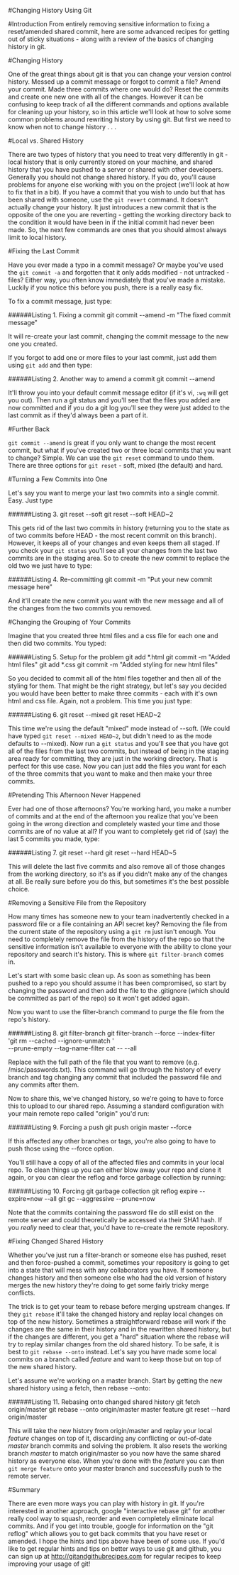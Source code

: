 #Changing History Using Git

#Introduction
From entirely removing sensitive information to fixing a reset/amended shared commit, here are some advanced recipes for getting out of sticky situations - along with a review of the basics of changing history in git.

#Changing History

One of the great things about git is that you can change your version control history. Messed up a commit message or forgot to commit a file? Amend your commit. Made three commits where one would do? Reset the commits and create one new one with all of the changes. However it can be confusing to keep track of all the different commands and options available for cleaning up your history, so in this article we'll look at how to solve some common problems around rewriting history by using git. But first we need to know when not to change history . . .

#Local vs. Shared History

There are two types of history that you need to treat very differently in git - local history that is only currently stored on your machine, and shared history that you have pushed to a server or shared with other developers. Generally you should not change shared history. If you do, you'll cause problems for anyone else working with you on the project (we'll look at how to fix that in a bit). If you have a commit that you wish to undo but that has been shared with someone, use the `git revert` command. It doesn't actually change your history. It just introduces a new commit that is the opposite of the one you are reverting - getting the working directory back to the condition it would have been in if the initial commit had never been made. So, the next few commands are ones that you should almost always limit to local history.

#Fixing the Last Commit

Have you ever made a typo in a commit message? Or maybe you've used the `git commit -a` and forgotten that it only adds modified - not untracked - files? Either way, you often know immediately that you've made a mistake. Luckily if you notice this before you push, there is a really easy fix.

To fix a commit message, just type:

######Listing 1. Fixing a commit
    git commit --amend -m "The fixed commit message"

It will re-create your last commit, changing the commit message to the new one you created.

If you forgot to add one or more files to your last commit, just add them using `git add` and then type:

######Listing 2. Another way to amend a commit
    git commit --amend

It'll throw you into your default commit message editor (if it's vi, `:wq` will get you out). Then run a git status and you'll see that the files you added are now committed and if you do a git log you'll see they were just added to the last commit as if they'd always been a part of it.

#Further Back

`git commit --amend` is great if you only want to change the most recent commit, but what if you've created two or three local commits that you want to change? Simple. We can use the `git reset` command to undo them. There are three options for `git reset` - soft, mixed (the default) and hard.


#Turning a Few Commits into One

Let's say you want to merge your last two commits into a single commit. Easy. Just type

######Listing 3. git reset --soft
    git reset --soft HEAD~2

This gets rid of the last two commits in history (returning you to the state as of two commits before HEAD - the most recent commit on this branch). However, it keeps all of your changes and even keeps them all staged. If you check your `git status` you'll see all your changes from the last two commits are in the staging area. So to create the new commit to replace the old two we just have to type:

######Listing 4. Re-committing
    git commit -m "Put your new commit message here"

And it'll create the new commit you want with the new message and all of the changes from the two commits you removed.

#Changing the Grouping of Your Commits

Imagine that you created three html files and a css file for each one and then did two commits. You typed:

######Listing 5. Setup for the problem
    git add *.html
    git commit -m "Added html files"
    git add *.css
    git commit -m "Added styling for new html files"

So you decided to commit all of the html files together and then all of the styling for them. That might be the right strategy, but let's say you decided you would have been better to make three commits - each with it's own html and css file. Again, not a problem. This time you just type:

######Listing 6. git reset --mixed
    git reset HEAD~2

This time we're using the default "mixed" mode instead of --soft. (We could have typed `git reset --mixed HEAD~2`, but didn't need to as the mode defaults to --mixed). Now run a `git status` and you'll see that you have got all of the files from the last two commits, but instead of being in the staging area ready for committing, they are just in the working directory. That is perfect for this use case. Now you can just add the files you want for each of the three commits that you want to make and then make your three commits.

#Pretending This Afternoon Never Happened

Ever had one of those afternoons? You're working hard, you make a number of commits and at the end of the afternoon you realize that you've been going in the wrong direction and completely wasted your time and those commits are of no value at all? If you want to completely get rid of (say) the last 5 commits you made, type:

######Listing 7. git reset --hard
    git reset --hard HEAD~5

This will delete the last five commits and also remove all of those changes from the working directory, so it's as if you didn't make any of the changes at all. Be really sure before you do this, but sometimes it's the best possible choice.


#Removing a Sensitive File from the Repository

How many times has someone new to your team inadvertently checked in a password file or a file containing an API secret key? Removing the file from the current state of the repository using a `git rm` just isn't enough. You need to completely remove the file from the history of the repo so that the sensitive information isn't available to everyone with the ability to clone your repository and search it's history. This is where `git filter-branch` comes in.

Let's start with some basic clean up. As soon as something has been pushed to a repo you should assume it has been compromised, so start by changing the password and then add the file to the .gitignore (which should be committed as part of the repo) so it won't get added again.

Now you want to use the filter-branch command to purge the file from the repo's history.

######Listing 8. git filter-branch
    git filter-branch --force --index-filter \
    'git rm --cached --ignore-unmatch <filepath>' \
    --prune-empty --tag-name-filter cat -- --all

Replace <filepath> with the full path of the file that you want to remove (e.g. /misc/passwords.txt). This command will go through the history of every branch and tag changing any commit that included the password file and any commits after them.

Now to share this, we've changed history, so we're going to have to force this to upload to our shared repo. Assuming a standard configuration with your main remote repo called "origin" you'd run:

######Listing 9. Forcing a push
    git push origin master --force

If this affected any other branches or tags, you're also going to have to push those using the --force option.

You'll still have a copy of all of the affected files and commits in your local repo. To clean things up you can either blow away your repo and clone it again, or you can clear the reflog and force garbage collection by running:

######Listing 10. Forcing git garbage collection
    git reflog expire --expire=now --all
    git gc --aggressive --prune=now

Note that the commits containing the password file do still exist on the remote server and could theoretically be accessed via their SHA1 hash. If you *really* need to clear that, you'd have to re-create the remote repository.

#Fixing Changed Shared History

Whether you've just run a filter-branch or someone else has pushed, reset and then force-pushed a commit, sometimes your repository is going to get into a state that will mess with any collaborators you have. If someone changes history and then someone else who had the old version of history merges the new history they're doing to get some fairly tricky merge conflicts.

The trick is to get your team to rebase before merging upstream changes. If they `git rebase` it'll take the changed history and replay local changes on top of the new history. Sometimes a straightforward rebase will work if the changes are the same in their history and in the rewritten shared history, but if the changes are different, you get a "hard" situation where the rebase will try to replay similar changes from the old shared history. To be safe, it is best to `git rebase --onto` instead. Let's say you have made some local commits on a branch called _feature_ and want to keep those but on top of the new shared history. 

Let's assume we're working on a master branch. Start by getting the new shared history using a fetch, then rebase --onto:

######Listing 11. Rebasing onto changed shared history
    git fetch origin/master
    git rebase --onto origin/master master feature
    git reset --hard origin/master

This will take the new history from origin/master and replay your local _feature_ changes on top of it, discarding any conflicting or out-of-date _master_ branch commits and solving the problem. It also resets the working branch _master_ to match origin/master so you now have the same shared history as everyone else. When you're done with the _feature_ you can then `git merge feature` onto your master branch and successfully push to the remote server.

#Summary

There are even more ways you can play with history in git. If you're interested in another approach, google "interactive rebase git" for another really cool way to squash, reorder and even completely eliminate local commits. And if you get into trouble, google for information on the "git reflog" which allows you to get back commits that you have reset or amended. I hope the hints and tips above have been of some use. If you'd like to get regular hints and tips on better ways to use git and github, you can sign up at http://gitandgithubrecipes.com for regular recipes to keep improving your usage of git!
